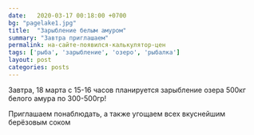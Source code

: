 ```yaml
---
date:   2020-03-17 00:18:00 +0700
bg: "pagelake1.jpg"
title:  "Зарыбление белым амуром"
summary: "Завтра приглашаем"  
permalink: на-сайте-появился-калькулятор-цен
tags: ['рыба', 'зарыбление', 'озеро', 'рыбалка']
layout: post
categories: posts
---
```

Завтра, 18 марта с 15-16 часов планируется зарыбление озера 500кг белого амура по 300-500гр! 

Приглашаем понаблюдать, а также угощаем всех вкуснейшим берёзовым соком
